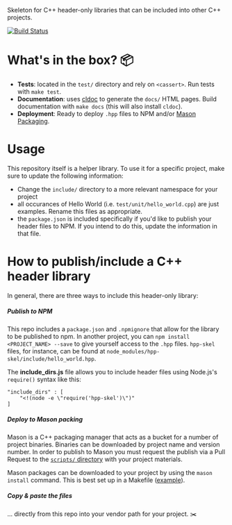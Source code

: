 Skeleton for C++ header-only libraries that can be included into other C++ projects.

[![Build Status](https://travis-ci.org/mapbox/hpp-skel.svg?branch=master)](https://travis-ci.org/mapbox/hpp-skel)

# What's in the box? :package:

* **Tests**: located in the `test/` directory and rely on `<cassert>`. Run tests with `make test`.
* **Documentation**: uses [cldoc](https://github.com/jessevdk/cldoc) to generate the `docs/` HTML pages. Build documentation with `make docs` (this will also install `cldoc`).
* **Deployment**: Ready to deploy `.hpp` files to NPM and/or [Mason Packaging](https://github.com/mapbox/mason).

# Usage

This repository itself is a helper library. To use it for a specific project, make sure to update the following information:

* Change the `include/` directory to a more relevant namespace for your project
* all occurances of Hello World (i.e. `test/unit/hello_world.cpp`) are just examples. Rename this files as appropriate.
* the `package.json` is included specifically if you'd like to publish your header files to NPM. If you intend to do this, update the information in that file.

# How to publish/include a C++ header library

In general, there are three ways to include this header-only library:

##### Publish to NPM

This repo includes a `package.json` and `.npmignore` that allow for the library to be published to npm. In another project, you can `npm install <PROJECT_NAME> --save` to give yourself access to the `.hpp` files. `hpp-skel` files, for instance, can be found at `node_modules/hpp-skel/include/hello_world.hpp`.

The **include_dirs.js** file allows you to include header files using Node.js's `require()` syntax like this:

```
"include_dirs" : [
    "<!(node -e \"require('hpp-skel')\")"
]
```

##### Deploy to Mason packing

Mason is a C++ packaging manager that acts as a bucket for a number of project binaries. Binaries can be downloaded by project name and version number. In order to publish to Mason you must request the publish via a Pull Request to the [`scripts/` directory](https://github.com/mapbox/mason/tree/master/scripts) with your project materials.

Mason packages can be downloaded to your project by using the `mason install` command. This is best set up in a Makefile ([example](https://github.com/mapbox/geometry.hpp/blob/23b7fe66b11a4b7830c797817efe19660806d851/Makefile#L10)).

##### Copy & paste the files

... directly from this repo into your vendor path for your project. :scissors: